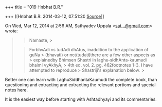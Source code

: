 +++
title = "019 Hnbhat B.R."

+++
[[Hnbhat B.R.	2014-03-12, 07:51:20 [Source](https://groups.google.com/g/samskrita/c/nsg8deJx7hQ)]]



On Wed, Mar 12, 2014 at 2:56 AM, Sathyadev Uppala \<[sat...@gmail.com]()\> wrote:  

> 
> > 
> > Namaste, >
> 
> > 
> > 
> > 
> > 
> > ForbhvAdi vs tudAdi dhAtus, inaddition to the application of guNa > (bhavati) or not(tudati)there are a few other aspects as > explainedby Bhimsen Shastri in laghu-sidhAnta-kaumudi bhaimI vyAkhyA, > 4th ed. vol. 2. pg. 462footnotes 1-3. I have attempted to reproduce > Shastriji's explanation below: >
> 
> > 

  

Better one can learn with LaghuSiddhantaKaumudi the complete book, than questioning and extracting and extracting the relevant portions and special notes here.

  

It is the easiest way before starting with Ashtadhyayi and its commentaries.

